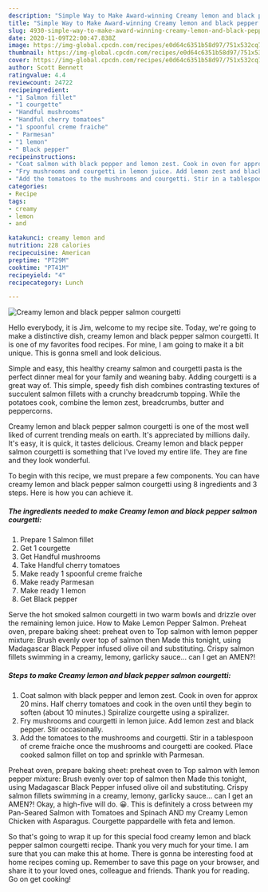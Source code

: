 ```yaml
---
description: "Simple Way to Make Award-winning Creamy lemon and black pepper salmon courgetti"
title: "Simple Way to Make Award-winning Creamy lemon and black pepper salmon courgetti"
slug: 4930-simple-way-to-make-award-winning-creamy-lemon-and-black-pepper-salmon-courgetti
date: 2020-11-09T22:00:47.838Z
image: https://img-global.cpcdn.com/recipes/e0d64c6351b58d97/751x532cq70/creamy-lemon-and-black-pepper-salmon-courgetti-recipe-main-photo.jpg
thumbnail: https://img-global.cpcdn.com/recipes/e0d64c6351b58d97/751x532cq70/creamy-lemon-and-black-pepper-salmon-courgetti-recipe-main-photo.jpg
cover: https://img-global.cpcdn.com/recipes/e0d64c6351b58d97/751x532cq70/creamy-lemon-and-black-pepper-salmon-courgetti-recipe-main-photo.jpg
author: Scott Bennett
ratingvalue: 4.4
reviewcount: 24722
recipeingredient:
- "1 Salmon fillet"
- "1 courgette"
- "Handful mushrooms"
- "Handful cherry tomatoes"
- "1 spoonful creme fraiche"
- " Parmesan"
- "1 lemon"
- " Black pepper"
recipeinstructions:
- "Coat salmon with black pepper and lemon zest. Cook in oven for approx 20 mins. Half cherry tomatoes and cook in the oven until they begin to soften (about 10 minutes.) Spiralize courgette using a spiralizer."
- "Fry mushrooms and courgetti in lemon juice. Add lemon zest and black pepper. Stir occasionally."
- "Add the tomatoes to the mushrooms and courgetti. Stir in a tablespoon of creme fraiche once the mushrooms and courgetti are cooked. Place cooked salmon fillet on top and sprinkle with Parmesan."
categories:
- Recipe
tags:
- creamy
- lemon
- and

katakunci: creamy lemon and 
nutrition: 228 calories
recipecuisine: American
preptime: "PT29M"
cooktime: "PT41M"
recipeyield: "4"
recipecategory: Lunch

---
```



![Creamy lemon and black pepper salmon courgetti](https://img-global.cpcdn.com/recipes/e0d64c6351b58d97/751x532cq70/creamy-lemon-and-black-pepper-salmon-courgetti-recipe-main-photo.jpg)

Hello everybody, it is Jim, welcome to my recipe site. Today, we're going to make a distinctive dish, creamy lemon and black pepper salmon courgetti. It is one of my favorites food recipes. For mine, I am going to make it a bit unique. This is gonna smell and look delicious.

Simple and easy, this healthy creamy salmon and courgetti pasta is the perfect dinner meal for your family and weaning baby. Adding courgetti is a great way of. This simple, speedy fish dish combines contrasting textures of succulent salmon fillets with a crunchy breadcrumb topping. While the potatoes cook, combine the lemon zest, breadcrumbs, butter and peppercorns.

Creamy lemon and black pepper salmon courgetti is one of the most well liked of current trending meals on earth. It's appreciated by millions daily. It's easy, it is quick, it tastes delicious. Creamy lemon and black pepper salmon courgetti is something that I've loved my entire life. They are fine and they look wonderful.


To begin with this recipe, we must prepare a few components. You can have creamy lemon and black pepper salmon courgetti using 8 ingredients and 3 steps. Here is how you can achieve it.

<!--inarticleads1-->

##### The ingredients needed to make Creamy lemon and black pepper salmon courgetti:

1. Prepare 1 Salmon fillet
1. Get 1 courgette
1. Get Handful mushrooms
1. Take Handful cherry tomatoes
1. Make ready 1 spoonful creme fraiche
1. Make ready  Parmesan
1. Make ready 1 lemon
1. Get  Black pepper


Serve the hot smoked salmon courgetti in two warm bowls and drizzle over the remaining lemon juice. How to Make Lemon Pepper Salmon. Preheat oven, prepare baking sheet: preheat oven to Top salmon with lemon pepper mixture: Brush evenly over top of salmon then Made this tonight, using Madagascar Black Pepper infused olive oil and substituting. Crispy salmon fillets swimming in a creamy, lemony, garlicky sauce… can I get an AMEN?! 

<!--inarticleads2-->

##### Steps to make Creamy lemon and black pepper salmon courgetti:

1. Coat salmon with black pepper and lemon zest. Cook in oven for approx 20 mins. Half cherry tomatoes and cook in the oven until they begin to soften (about 10 minutes.) Spiralize courgette using a spiralizer.
1. Fry mushrooms and courgetti in lemon juice. Add lemon zest and black pepper. Stir occasionally.
1. Add the tomatoes to the mushrooms and courgetti. Stir in a tablespoon of creme fraiche once the mushrooms and courgetti are cooked. Place cooked salmon fillet on top and sprinkle with Parmesan.


Preheat oven, prepare baking sheet: preheat oven to Top salmon with lemon pepper mixture: Brush evenly over top of salmon then Made this tonight, using Madagascar Black Pepper infused olive oil and substituting. Crispy salmon fillets swimming in a creamy, lemony, garlicky sauce… can I get an AMEN?! Okay, a high-five will do. 😀. This is definitely a cross between my Pan-Seared Salmon with Tomatoes and Spinach AND my Creamy Lemon Chicken with Asparagus. Courgette pappardelle with feta and lemon. 

So that's going to wrap it up for this special food creamy lemon and black pepper salmon courgetti recipe. Thank you very much for your time. I am sure that you can make this at home. There is gonna be interesting food at home recipes coming up. Remember to save this page on your browser, and share it to your loved ones, colleague and friends. Thank you for reading. Go on get cooking!

